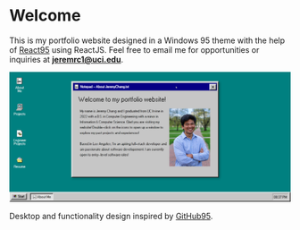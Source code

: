 # Welcome

This is my portfolio website designed in a Windows 95 theme with the help of [React95](https://react95.io) using ReactJS. Feel free to email me for opportunities or inquiries at **jeremrc1@uci.edu**.

![desktop screenshot](/public/desktop-website.png)

Desktop and functionality design inspired by [GitHub95](https://github.com/edwardpayton/github95).